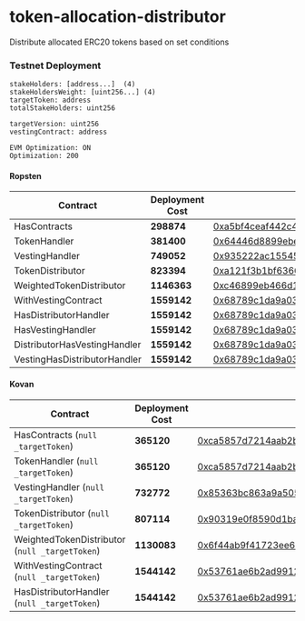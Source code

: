# token-allocation-distributor
Distribute allocated ERC20 tokens based on set conditions

### Testnet Deployment

```
stakeHolders: [address...]  (4)
stakeHoldersWeight: [uint256...] (4)
targetToken: address
totalStakeHolders: uint256

targetVersion: uint256
vestingContract: address
```

```
EVM Optimization: ON
Optimization: 200
```

#### Ropsten

|Contract| Deployment Cost | Address |
|-|-| --|
|HasContracts| **298874** | [0xa5bf4ceaf442c4dc44a8656f8064c7693cf8eab1](https://ropsten.etherscan.io/address/0xa5bf4ceaf442c4dc44a8656f8064c7693cf8eab1)|
|TokenHandler| **381400** | [0x64446d8899ebe87e708ff783dbe127d10c3fec05](https://ropsten.etherscan.io/address/0x64446d8899ebe87e708ff783dbe127d10c3fec05)|
|VestingHandler| **749052** | [0x935222ac155452b438bed392266c7da629c172c7](https://ropsten.etherscan.io/address/0x935222ac155452b438bed392266c7da629c172c7)|
|TokenDistributor| **823394** | [0xa121f3b1bf636612bc9ace753c5110f8d6dee493](https://ropsten.etherscan.io/address/0xa121f3b1bf636612bc9ace753c5110f8d6dee493)|  
|WeightedTokenDistributor| **1146363** |[0xc46899eb466d190061ec1928262ae3e9d99881e3](https://ropsten.etherscan.io/address/0xc46899eb466d190061ec1928262ae3e9d99881e3)|  
|WithVestingContract| **1559142** |[0x68789c1da9a03ab0c1120f1c6f394eca508ddc38](https://ropsten.etherscan.io/address/0x68789c1da9a03ab0c1120f1c6f394eca508ddc38)|  
|HasDistributorHandler| **1559142** |[0x68789c1da9a03ab0c1120f1c6f394eca508ddc38](https://ropsten.etherscan.io/address/0x68789c1da9a03ab0c1120f1c6f394eca508ddc38)|  
|HasVestingHandler| **1559142** |[0x68789c1da9a03ab0c1120f1c6f394eca508ddc38](https://ropsten.etherscan.io/address/0x68789c1da9a03ab0c1120f1c6f394eca508ddc38)|  
|DistributorHasVestingHandler| **1559142** |[0x68789c1da9a03ab0c1120f1c6f394eca508ddc38](https://ropsten.etherscan.io/address/0x68789c1da9a03ab0c1120f1c6f394eca508ddc38)|  
|VestingHasDistributorHandler| **1559142** |[0x68789c1da9a03ab0c1120f1c6f394eca508ddc38](https://ropsten.etherscan.io/address/0x68789c1da9a03ab0c1120f1c6f394eca508ddc38)|  

#### Kovan

|Contract| Deployment Cost | Address |
|-|-| --|
|HasContracts (`null _targetToken`)| **365120** | [0xca5857d7214aab2b95ebe6b07892573c378a75a6](https://kovan.etherscan.io/address/0xca5857d7214aab2b95ebe6b07892573c378a75a6)|  
|TokenHandler (`null _targetToken`)| **365120** | [0xca5857d7214aab2b95ebe6b07892573c378a75a6](https://kovan.etherscan.io/address/0xca5857d7214aab2b95ebe6b07892573c378a75a6)|  
|VestingHandler (`null _targetToken`)| **732772** | [0x85363bc863a9a5054476628a1c79fec9f23730bc](https://kovan.etherscan.io/address/0x85363bc863a9a5054476628a1c79fec9f23730bc)|  
|TokenDistributor (`null _targetToken`)| **807114** | [0x90319e0f8590d1ba10d212f119b8cc10be2d2fb6](https://kovan.etherscan.io/address/0x90319e0f8590d1ba10d212f119b8cc10be2d2fb6)|  
|WeightedTokenDistributor (`null _targetToken`)| **1130083** |[0x6f44ab9f41723ee6c9ae8048225f4497c00cc73b](https://kovan.etherscan.io/address/0x6f44ab9f41723ee6c9ae8048225f4497c00cc73b)|  
|WithVestingContract (`null _targetToken`)| **1544142** |[0x53761ae6b2ad99120825843b9422be2781020d7d](https://kovan.etherscan.io/address/0x53761ae6b2ad99120825843b9422be2781020d7d)|
|HasDistributorHandler (`null _targetToken`)| **1544142** |[0x53761ae6b2ad99120825843b9422be2781020d7d](https://kovan.etherscan.io/address/0x53761ae6b2ad99120825843b9422be2781020d7d)| |HasVestingHandler (`null _targetToken`)| **1544142** |[0x53761ae6b2ad99120825843b9422be2781020d7d](https://kovan.etherscan.io/address/0x53761ae6b2ad99120825843b9422be2781020d7d)| |DistributorHasVestingHandler (`null _targetToken`)| **1544142** |[0x53761ae6b2ad99120825843b9422be2781020d7d](https://kovan.etherscan.io/address/0x53761ae6b2ad99120825843b9422be2781020d7d)| |VestingHasDistributorHandler (`null _targetToken`)| **1544142** |[0x53761ae6b2ad99120825843b9422be2781020d7d](https://kovan.etherscan.io/address/0x53761ae6b2ad99120825843b9422be2781020d7d)|  
